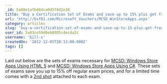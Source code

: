 ```yaml
---
_id: 5a88e1afbd6dca0d5f0d2e38
title: "Buy a Certification Set of Exams and save up to 15% plus get free second shot"
url: 'http://bsf01.com/Microsoft_Vouchers/MCSD_WinStoreApps.aspx'
category: articles
slug: 'buy-a-certification-set-of-exams-and-save-up-to-15-plus-get-free-second-shot'
user_id: 5a83ce59d6eb0005c4ecda2c
username: 'bill-s'
createdOn: '2012-12-01T20:13:08.000Z'
tags: []
---
```


Laid out below are the sets of exams necessary for <a href="http://www.microsoft.com/learning/en/us/Exam.aspx?ID=70-481">MCSD: Windows Store Apps Using HTML 5</a> and <a href="http://www.microsoft.com/learning/en/us/Exam.aspx?ID=70-484">MCSD: Windows Store Apps Using C#</a>. These sets of exams save you up to 15% off regular exam prices, and for a limited time comes with a <a href="http://www.microsoft.com/learning/secondshot/" target="_blank">2nd shot</a> attached to each exam.
